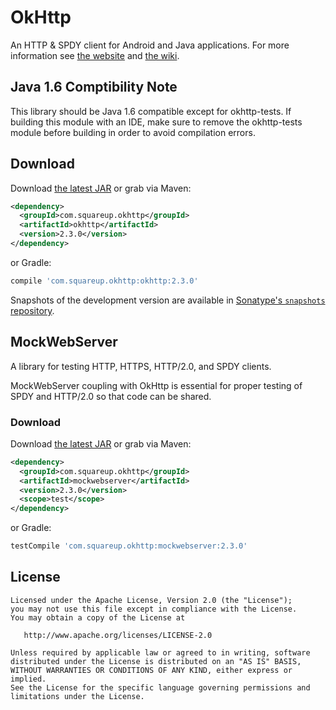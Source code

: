 OkHttp
======
An HTTP & SPDY client for Android and Java applications. For more information see [the website][1] and [the wiki][2].

Java 1.6 Comptibility Note
---------------------
This library should be Java 1.6 compatible except for okhttp-tests. If building
this module with an IDE, make sure to remove the okhttp-tests module before
building in order to avoid compilation errors.

Download
--------

Download [the latest JAR][3] or grab via Maven:
```xml
<dependency>
  <groupId>com.squareup.okhttp</groupId>
  <artifactId>okhttp</artifactId>
  <version>2.3.0</version>
</dependency>
```
or Gradle:
```groovy
compile 'com.squareup.okhttp:okhttp:2.3.0'
```

Snapshots of the development version are available in [Sonatype's `snapshots` repository][snap].


MockWebServer
-------------

A library for testing HTTP, HTTPS, HTTP/2.0, and SPDY clients.

MockWebServer coupling with OkHttp is essential for proper testing of SPDY and HTTP/2.0 so that code can be shared.

### Download

Download [the latest JAR][4] or grab via Maven:
```xml
<dependency>
  <groupId>com.squareup.okhttp</groupId>
  <artifactId>mockwebserver</artifactId>
  <version>2.3.0</version>
  <scope>test</scope>
</dependency>
```
or Gradle:
```groovy
testCompile 'com.squareup.okhttp:mockwebserver:2.3.0'
```



License
-------

    Licensed under the Apache License, Version 2.0 (the "License");
    you may not use this file except in compliance with the License.
    You may obtain a copy of the License at

       http://www.apache.org/licenses/LICENSE-2.0

    Unless required by applicable law or agreed to in writing, software
    distributed under the License is distributed on an "AS IS" BASIS,
    WITHOUT WARRANTIES OR CONDITIONS OF ANY KIND, either express or implied.
    See the License for the specific language governing permissions and
    limitations under the License.


 [1]: http://square.github.io/okhttp
 [2]: https://github.com/square/okhttp/wiki
 [3]: https://search.maven.org/remote_content?g=com.squareup.okhttp&a=okhttp&v=LATEST
 [4]: https://search.maven.org/remote_content?g=com.squareup.okhttp&a=mockwebserver&v=LATEST
 [snap]: https://oss.sonatype.org/content/repositories/snapshots/
